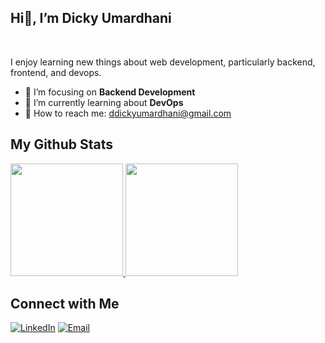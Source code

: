 ## Hi👋, I’m Dicky Umardhani
<br/>

I enjoy learning new things about web development, particularly backend, frontend, and devops.

- 👀 I’m focusing on **Backend Development**
- 🌱 I’m currently learning about **DevOps**
- 🤗 How to reach me: ddickyumardhani@gmail.com

## My Github Stats

<p align="left">
<a href="https://github.com/dyudhani">
  <img height="180em" src="https://github-readme-stats-eight-theta.vercel.app/api?username=dyudhani&show_icons=true&theme=algolia&include_all_commits=true&count_private=true"/>
  <img height="180em" src="https://github-readme-stats-eight-theta.vercel.app/api/top-langs/?username=dyudhani&layout=compact&langs_count=8&theme=algolia"/>
</a>
</p>


## Connect with Me

<a href="https://www.linkedin.com/in/dicky-umardhani"><img alt="LinkedIn" src="https://img.shields.io/badge/LinkedIn-gray?style=flat-square&logo=linkedin"></a>
<a href="mailto:ddickyumardhani@gmail.com"><img alt="Email" src="https://img.shields.io/badge/Email-ddickyumardhani@gmail.com-blue?style=flat-square&logo=gmail"></a>
